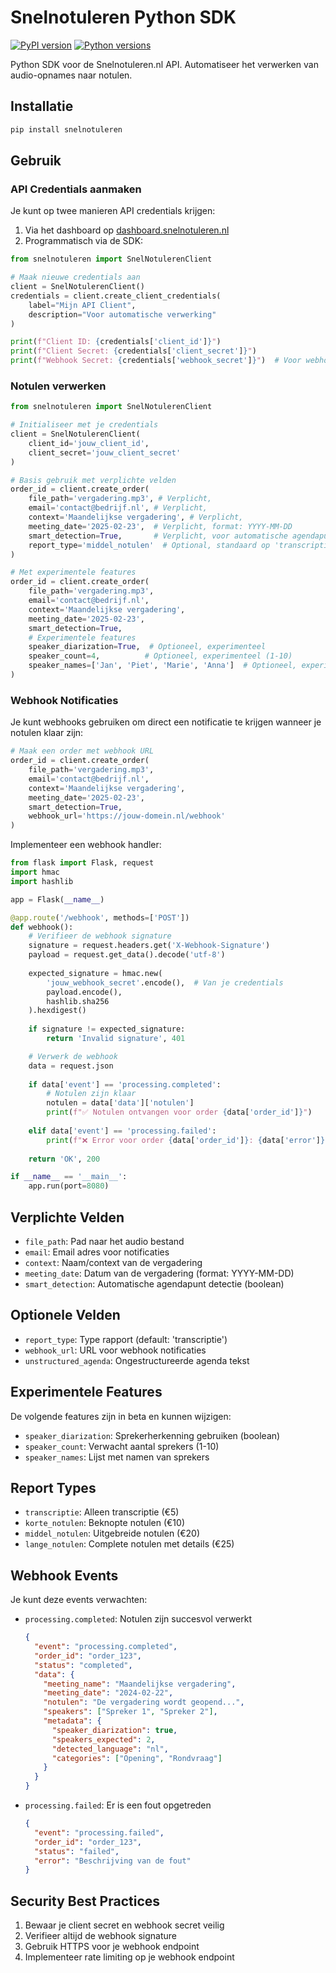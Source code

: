 # Snelnotuleren Python SDK
[![PyPI version](https://badge.fury.io/py/snelnotuleren-sdk.svg)](https://badge.fury.io/py/snelnotuleren-sdk)
[![Python versions](https://img.shields.io/pypi/pyversions/snelnotuleren-sdk.svg)](https://pypi.org/project/snelnotuleren-sdk/)

Python SDK voor de Snelnotuleren.nl API. Automatiseer het verwerken van audio-opnames naar notulen.

## Installatie

```bash
pip install snelnotuleren
```

## Gebruik

### API Credentials aanmaken
Je kunt op twee manieren API credentials krijgen:

1. Via het dashboard op [dashboard.snelnotuleren.nl](https://dashboard.snelnotuleren.nl)
2. Programmatisch via de SDK:

```python
from snelnotuleren import SnelNotulerenClient

# Maak nieuwe credentials aan
client = SnelNotulerenClient()
credentials = client.create_client_credentials(
    label="Mijn API Client",
    description="Voor automatische verwerking"
)

print(f"Client ID: {credentials['client_id']}")
print(f"Client Secret: {credentials['client_secret']}")
print(f"Webhook Secret: {credentials['webhook_secret']}")  # Voor webhook verificatie
```

### Notulen verwerken

```python
from snelnotuleren import SnelNotulerenClient

# Initialiseer met je credentials
client = SnelNotulerenClient(
    client_id='jouw_client_id',
    client_secret='jouw_client_secret'
)

# Basis gebruik met verplichte velden
order_id = client.create_order(
    file_path='vergadering.mp3', # Verplicht, 
    email='contact@bedrijf.nl', # Verplicht, 
    context='Maandelijkse vergadering', # Verplicht, 
    meeting_date='2025-02-23',  # Verplicht, format: YYYY-MM-DD
    smart_detection=True,       # Verplicht, voor automatische agendapunt detectie
    report_type='middel_notulen'  # Optional, standaard op 'transcriptie'
)

# Met experimentele features
order_id = client.create_order(
    file_path='vergadering.mp3',
    email='contact@bedrijf.nl',
    context='Maandelijkse vergadering',
    meeting_date='2025-02-23',
    smart_detection=True,
    # Experimentele features
    speaker_diarization=True,  # Optioneel, experimenteel
    speaker_count=4,          # Optioneel, experimenteel (1-10)
    speaker_names=['Jan', 'Piet', 'Marie', 'Anna']  # Optioneel, experimenteel
)
```

### Webhook Notificaties

Je kunt webhooks gebruiken om direct een notificatie te krijgen wanneer je notulen klaar zijn:

```python
# Maak een order met webhook URL
order_id = client.create_order(
    file_path='vergadering.mp3',
    email='contact@bedrijf.nl',
    context='Maandelijkse vergadering',
    meeting_date='2025-02-23',
    smart_detection=True,
    webhook_url='https://jouw-domein.nl/webhook'
)
```

Implementeer een webhook handler:

```python
from flask import Flask, request
import hmac
import hashlib

app = Flask(__name__)

@app.route('/webhook', methods=['POST'])
def webhook():
    # Verifieer de webhook signature
    signature = request.headers.get('X-Webhook-Signature')
    payload = request.get_data().decode('utf-8')
    
    expected_signature = hmac.new(
        'jouw_webhook_secret'.encode(),  # Van je credentials
        payload.encode(),
        hashlib.sha256
    ).hexdigest()
    
    if signature != expected_signature:
        return 'Invalid signature', 401

    # Verwerk de webhook
    data = request.json
    
    if data['event'] == 'processing.completed':
        # Notulen zijn klaar
        notulen = data['data']['notulen']
        print(f"✅ Notulen ontvangen voor order {data['order_id']}")
        
    elif data['event'] == 'processing.failed':
        print(f"❌ Error voor order {data['order_id']}: {data['error']}")
    
    return 'OK', 200

if __name__ == '__main__':
    app.run(port=8080)
```

## Verplichte Velden

- `file_path`: Pad naar het audio bestand
- `email`: Email adres voor notificaties
- `context`: Naam/context van de vergadering
- `meeting_date`: Datum van de vergadering (format: YYYY-MM-DD)
- `smart_detection`: Automatische agendapunt detectie (boolean)

## Optionele Velden

- `report_type`: Type rapport (default: 'transcriptie')
- `webhook_url`: URL voor webhook notificaties
- `unstructured_agenda`: Ongestructureerde agenda tekst

## Experimentele Features

De volgende features zijn in beta en kunnen wijzigen:

- `speaker_diarization`: Sprekerherkenning gebruiken (boolean)
- `speaker_count`: Verwacht aantal sprekers (1-10)
- `speaker_names`: Lijst met namen van sprekers

## Report Types

- `transcriptie`: Alleen transcriptie (€5)
- `korte_notulen`: Beknopte notulen (€10)
- `middel_notulen`: Uitgebreide notulen (€20)
- `lange_notulen`: Complete notulen met details (€25)

## Webhook Events

Je kunt deze events verwachten:

- `processing.completed`: Notulen zijn succesvol verwerkt
  ```json
  {
    "event": "processing.completed",
    "order_id": "order_123",
    "status": "completed",
    "data": {
      "meeting_name": "Maandelijkse vergadering",
      "meeting_date": "2024-02-22",
      "notulen": "De vergadering wordt geopend...",
      "speakers": ["Spreker 1", "Spreker 2"],
      "metadata": {
        "speaker_diarization": true,
        "speakers_expected": 2,
        "detected_language": "nl",
        "categories": ["Opening", "Rondvraag"]
      }
    }
  }
  ```

- `processing.failed`: Er is een fout opgetreden
  ```json
  {
    "event": "processing.failed",
    "order_id": "order_123",
    "status": "failed",
    "error": "Beschrijving van de fout"
  }
  ```

## Security Best Practices

1. Bewaar je client secret en webhook secret veilig
2. Verifieer altijd de webhook signature
3. Gebruik HTTPS voor je webhook endpoint
4. Implementeer rate limiting op je webhook endpoint